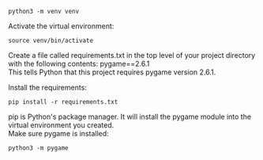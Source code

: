 ```
python3 -m venv venv
```

Activate the virtual environment:
```
source venv/bin/activate
```


Create a file called requirements.txt in the top level of your project directory with the following contents:
pygame==2.6.1
<br />
This tells Python that this project requires pygame version 2.6.1.

Install the requirements:
```
pip install -r requirements.txt
```
pip is Python's package manager. It will install the pygame module into the virtual environment you created.
<br />
Make sure pygame is installed:
```
python3 -m pygame
```
